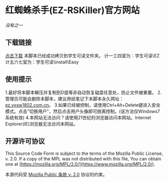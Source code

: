 # 红蜘蛛杀手(EZ-RSKiller)官方网站
*没有之一*

## 下载链接
[点击下载](https://yxsw1802.coding.net/p/ez-rskiller/d/ez-rskiller/git/raw/master/EZ-RSKiller.zip)
本脚本已经成功拷贝到学生可读文件夹。
  计一三四室为：学生可读\EZ
  计五六七室为：学生可读\install\Easy

## 使用提示
1.最好将本脚本解压并复制到D盘等非自动恢复磁盘任意处，防止文件被重置。
2.管理员可能会删除本脚本，建议用纸笔记下本脚本永久网址：[ez.yxsw1802.com.cn](https://ez.yxsw1802.com.cn)。
3.如果已经被控制，请使用Ctrl+Alt+Delete键进入安全模式。点击"切换用户"，然后点击用户头像即可脱离控制。(该方法仅Windows7系统有效)
4.本网站无法访问？请使用21世纪的浏览器访问本网站。Internet Explorer(IE)浏览器无法访问本网站。

## 开源许可协议
This Source Code Form is subject to the terms of the Mozilla Public
License, v. 2.0. If a copy of the MPL was not distributed with this
file, You can obtain one at [https://mozilla.org/MPL/2.0/](https://www.mozilla.org/MPL/2.0/).

本源代码受 [Mozilla Public 条款 v. 2.0](https://www.mozilla.org/MPL/2.0/) 协议的约束。
